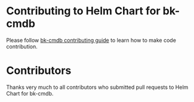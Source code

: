 # Contributing to Helm Chart for bk-cmdb

Please follow [bk-cmdb contributing guide](https://github.com/TencentBlueKing/bk-cmdb/blob/master/docs/CONTRIBUTING.md) to learn how to make code contribution.

# Contributors

Thanks very much to all contributors who submitted pull requests to Helm Chart for bk-cmdb.
